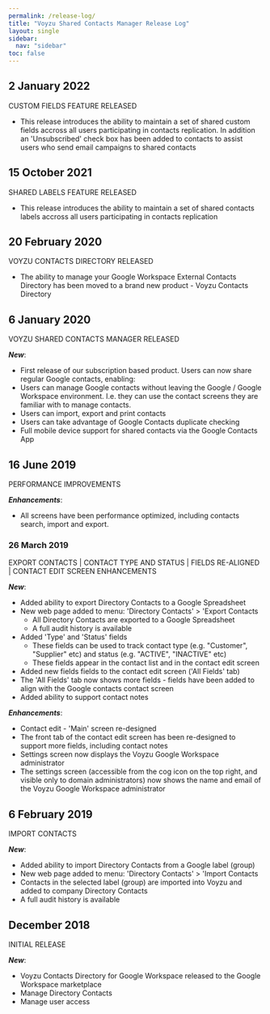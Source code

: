 ```yaml
---
permalink: /release-log/
title: "Voyzu Shared Contacts Manager Release Log"
layout: single
sidebar:
  nav: "sidebar"
toc: false
---
```

## 2 January 2022
CUSTOM FIELDS FEATURE RELEASED
- This release introduces the ability to maintain a set of shared custom fields accross all users participating in contacts replication.  In addition an 'Unsubscribed' check box has been added to contacts to assist users who send email campaigns to shared contacts

## 15 October 2021
SHARED LABELS FEATURE RELEASED
- This release introduces the ability to maintain a set of shared contacts labels accross all users participating in contacts replication

## 20 February 2020
VOYZU CONTACTS DIRECTORY RELEASED
- The ability to manage your Google Workspace External Contacts Directory has been moved to a brand new product - Voyzu Contacts Directory

## 6 January 2020
VOYZU SHARED CONTACTS MANAGER RELEASED

**_New_**:
- First release of our subscription based product. Users can now share regular Google contacts, enabling:
- Users can manage Google contacts without leaving the Google / Google Workspace environment. I.e. they can use the contact screens they are familiar with to manage contacts.
- Users can import, export and print contacts
- Users can take advantage of Google Contacts duplicate checking
- Full mobile device support for shared contacts via the Google Contacts App

## 16 June 2019
PERFORMANCE IMPROVEMENTS

**_Enhancements_**:
- All screens have been performance optimized, including contacts search, import and export.

### 26 March 2019
EXPORT CONTACTS | CONTACT TYPE AND STATUS | FIELDS RE-ALIGNED | CONTACT EDIT SCREEN ENHANCEMENTS

**_New_**:
- Added ability to export Directory Contacts to a Google Spreadsheet
- New web page added to menu: 'Directory Contacts' > 'Export Contacts
    - All Directory Contacts are exported to a Google Spreadsheet
    - A full audit history is available
- Added 'Type' and 'Status' fields
    - These fields can be used to track contact type (e.g. "Customer", "Supplier" etc) and status (e.g. "ACTIVE", "INACTIVE" etc)
    - These fields appear in the contact list and in the contact edit screen
- Added new fields fields to the contact edit screen ('All Fields' tab)
- The 'All Fields' tab now shows more fields - fields have been added to align with the Google contacts contact screen
- Added ability to support contact notes

**_Enhancements_**:
- Contact edit - 'Main' screen re-designed
- The front tab of the contact edit screen has been re-designed to support more fields, including contact notes
- Settings screen now displays the Voyzu Google Workspace administrator
- The settings screen (accessible from the cog icon on the top right, and visible only to domain administrators) now shows the name and email of the Voyzu Google Workspace administrator

## 6 February 2019
IMPORT CONTACTS

**_New_**:
- Added ability to import Directory Contacts from a Google label (group)
- New web page added to menu: 'Directory Contacts' > 'Import Contacts
- Contacts in the selected label (group) are imported into Voyzu and added to company Directory Contacts
- A full audit history is available

## December 2018
INITIAL RELEASE

**_New_**:
- Voyzu Contacts Directory for Google Workspace released to the Google Workspace marketplace
- Manage Directory Contacts
- Manage user access
